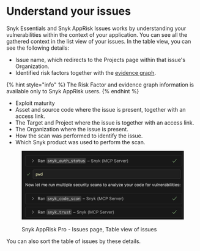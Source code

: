# Understand your issues

Snyk Essentials and Snyk AppRisk Issues works by understanding your vulnerabilities within the context of your application. You can see all the gathered context in the list view of your issues. In the table view, you can see the following details:

* Issue name, which redirects to the Projects page within that issue's Organization.
* Identified risk factors together with the [evidence graph](evidence-graph.md).

{% hint style="info" %}
The Risk Factor and evidence graph information is available only to Snyk AppRisk users.
{% endhint %}

* Exploit maturity
* Asset and source code where the issue is present, together with an access link.
* The Target and Project where the issue is together with an access link.
* The Organization where the issue is present.
* How the scan was performed to identify the issue.
* Which Snyk product was used to perform the scan.

<figure><img src="../../../.gitbook/assets/image (467).png" alt="Snyk AppRisk Pro - Issues page, Table view of issues"><figcaption><p>Snyk AppRisk Pro - Issues page, Table view of issues</p></figcaption></figure>

You can also sort the table of issues by these details.
